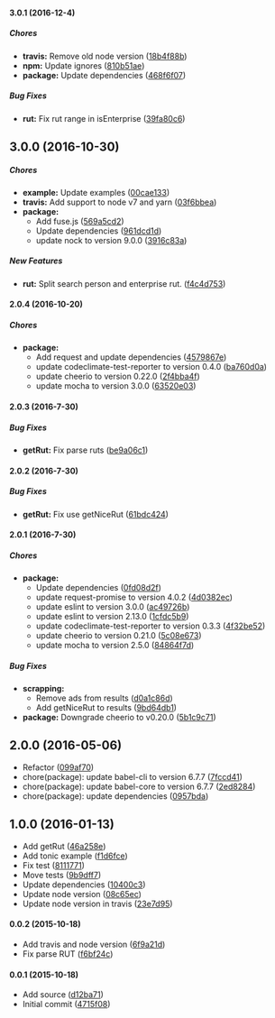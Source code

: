 #### 3.0.1 (2016-12-4)

##### Chores

* **travis:** Remove old node version ([18b4f88b](https://github.com/lgaticaq/info-rut/commit/18b4f88b3e8e5494e815d09ba72d11b9b0fa04e4))
* **npm:** Update ignores ([810b51ae](https://github.com/lgaticaq/info-rut/commit/810b51ae0bd66105b223d40752cca3d314df014f))
* **package:** Update dependencies ([468f6f07](https://github.com/lgaticaq/info-rut/commit/468f6f0796fe3b9d8c6f34fc3c2d9d08a5c0f01c))

##### Bug Fixes

* **rut:** Fix rut range in isEnterprise ([39fa80c6](https://github.com/lgaticaq/info-rut/commit/39fa80c63b9e782186c05def0769ad14aa56409b))

## 3.0.0 (2016-10-30)

##### Chores

* **example:** Update examples ([00cae133](https://github.com/lgaticaq/info-rut/commit/00cae133f20046ecf97fcdf1b1e5159b9ed8d2b2))
* **travis:** Add support to node v7 and yarn ([03f6bbea](https://github.com/lgaticaq/info-rut/commit/03f6bbead149fb67d3f1eb92e69a19ecbc83ce8e))
* **package:**
  * Add fuse.js ([569a5cd2](https://github.com/lgaticaq/info-rut/commit/569a5cd29fd8c920c09ab50b8ed15a344c5262ad))
  * Update dependencies ([961dcd1d](https://github.com/lgaticaq/info-rut/commit/961dcd1d8c2faacb8f62df9ad76810d26419b73f))
  * update nock to version 9.0.0 ([3916c83a](https://github.com/lgaticaq/info-rut/commit/3916c83af132e25f407b3ba4f4f75c82c2d0ac94))

##### New Features

* **rut:** Split search person and enterprise rut. ([f4c4d753](https://github.com/lgaticaq/info-rut/commit/f4c4d753aef78ac77c79e313d4f16375b22b656a))

#### 2.0.4 (2016-10-20)

##### Chores

* **package:**
  * Add request and update dependencies ([4579867e](https://github.com/lgaticaq/info-rut/commit/4579867efbdb8b9cb0644b0f2895656051ac11a9))
  * update codeclimate-test-reporter to version 0.4.0 ([ba760d0a](https://github.com/lgaticaq/info-rut/commit/ba760d0a3d515e3d85495303a96a386322884f89))
  * update cheerio to version 0.22.0 ([2f4bba4f](https://github.com/lgaticaq/info-rut/commit/2f4bba4f21a3a435b050d41d78a5a6bdac024a1b))
  * update mocha to version 3.0.0 ([63520e03](https://github.com/lgaticaq/info-rut/commit/63520e035bfa39e2ff11781f421fb6322f912d6c))

#### 2.0.3 (2016-7-30)

##### Bug Fixes

* **getRut:** Fix parse ruts ([be9a06c1](https://github.com/lgaticaq/info-rut/commit/be9a06c1461e123e9528599352b6eb371a15c66a))

#### 2.0.2 (2016-7-30)

##### Bug Fixes

* **getRut:** Fix use getNiceRut ([61bdc424](https://github.com/lgaticaq/info-rut/commit/61bdc424b9ba0943edee3eabb412c8b507196d2a))

#### 2.0.1 (2016-7-30)

##### Chores

* **package:**
  * Update dependencies ([0fd08d2f](https://github.com/lgaticaq/info-rut/commit/0fd08d2fbd62000064e92923f3878746ff5548a2))
  * update request-promise to version 4.0.2 ([4d0382ec](https://github.com/lgaticaq/info-rut/commit/4d0382ec89de98f17dd4c0fa98d9bc220ddc85c9))
  * update eslint to version 3.0.0 ([ac49726b](https://github.com/lgaticaq/info-rut/commit/ac49726b7d0e4fb2be9f593b21a5be1eb355d00e))
  * update eslint to version 2.13.0 ([1cfdc5b9](https://github.com/lgaticaq/info-rut/commit/1cfdc5b9bd9bdc4d6f9727d43e7d82a5035e2095))
  * update codeclimate-test-reporter to version 0.3.3 ([4f32be52](https://github.com/lgaticaq/info-rut/commit/4f32be5291891494e1569eb7ca85f8cf98974031))
  * update cheerio to version 0.21.0 ([5c08e673](https://github.com/lgaticaq/info-rut/commit/5c08e673d0cae43dfee85d165ff0647c5f7653e8))
  * update mocha to version 2.5.0 ([84864f7d](https://github.com/lgaticaq/info-rut/commit/84864f7dc02a21a13963dd3b23b5a904a6008296))

##### Bug Fixes

* **scrapping:**
  * Remove ads from results ([d0a1c86d](https://github.com/lgaticaq/info-rut/commit/d0a1c86d97eba361617f7ada9eec00b541345de6))
  * Add getNiceRut to results ([9bd64db1](https://github.com/lgaticaq/info-rut/commit/9bd64db14cde9d1b9e5b83378b87a51f1dadaeee))
* **package:** Downgrade cheerio to v0.20.0 ([5b1c9c71](https://github.com/lgaticaq/info-rut/commit/5b1c9c71958257b146498f0fe548f55cc1acc1cf))

## 2.0.0 (2016-05-06)

* Refactor ([099af70](https://github.com/lgaticaq/info-rut/commit/099af70))
* chore(package): update babel-cli to version 6.7.7 ([7fccd41](https://github.com/lgaticaq/info-rut/commit/7fccd41))
* chore(package): update babel-core to version 6.7.7 ([2ed8284](https://github.com/lgaticaq/info-rut/commit/2ed8284))
* chore(package): update dependencies ([0957bda](https://github.com/lgaticaq/info-rut/commit/0957bda))

## 1.0.0 (2016-01-13)

* Add getRut ([46a258e](https://github.com/lgaticaq/info-rut/commit/46a258e))
* Add tonic example ([f1d6fce](https://github.com/lgaticaq/info-rut/commit/f1d6fce))
* Fix test ([8111771](https://github.com/lgaticaq/info-rut/commit/8111771))
* Move tests ([9b9dff7](https://github.com/lgaticaq/info-rut/commit/9b9dff7))
* Update dependencies ([10400c3](https://github.com/lgaticaq/info-rut/commit/10400c3))
* Update node version ([08c65ec](https://github.com/lgaticaq/info-rut/commit/08c65ec))
* Update node version in travis ([23e7d95](https://github.com/lgaticaq/info-rut/commit/23e7d95))

#### 0.0.2 (2015-10-18)

* Add travis and node version ([6f9a21d](https://github.com/lgaticaq/info-rut/commit/6f9a21d))
* Fix parse RUT ([f6bf24c](https://github.com/lgaticaq/info-rut/commit/f6bf24c))

#### 0.0.1 (2015-10-18)

* Add source ([d12ba71](https://github.com/lgaticaq/info-rut/commit/d12ba71))
* Initial commit ([4715f08](https://github.com/lgaticaq/info-rut/commit/4715f08))
